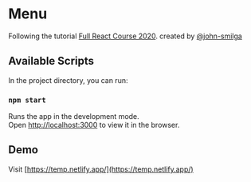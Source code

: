 # Menu

Following the tutorial [Full React Course 2020](https://www.youtube.com/watch?v=4UZrsTqkcW4). created by [@john-smilga](https://github.com/john-smilga) 

## Available Scripts

In the project directory, you can run:

### `npm start`

Runs the app in the development mode.\
Open [http://localhost:3000](http://localhost:3000) to view it in the browser.

## Demo
Visit [https://temp.netlify.app/](https://temp.netlify.app/)